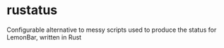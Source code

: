 # rustatus

Configurable alternative to messy scripts used to produce the status for LemonBar, written in Rust

